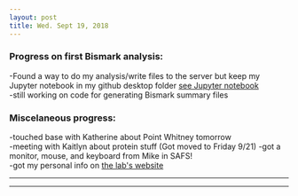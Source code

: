 ```yaml
---
layout: post
title: Wed. Sept 19, 2018
---
```



### Progress on first Bismark analysis:  
-Found a way to do my analysis/write files to the server but keep my Jupyter notebook in my github desktop folder [see Jupyter notebook](https://github.com/shellytrigg/C_virginica/blob/master/BismarkAlignmentParametersComparison.ipynb)  
-still working on code for generating Bismark summary files  

    
 ### Miscelaneous progress:  
-touched base with Katherine about Point Whitney tomorrow     
-meeting with Kaitlyn about protein stuff (Got moved to Friday 9/21) 
-got a monitor, mouse, and keyboard from Mike in SAFS!  
-got my personal info on [the lab's website](https://faculty.washington.edu/sr320/?page_id=505)


----
****
